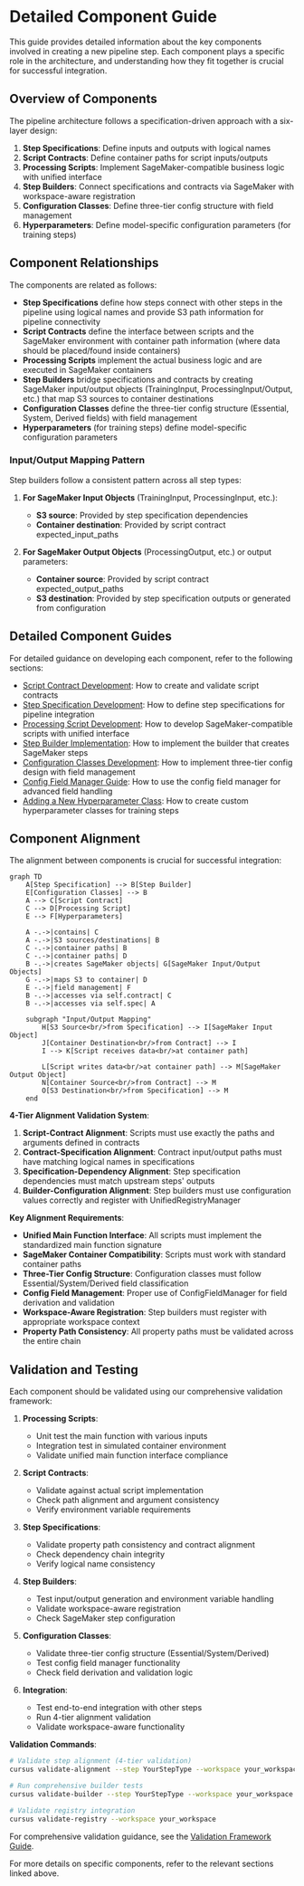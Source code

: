 # Detailed Component Guide

This guide provides detailed information about the key components involved in creating a new pipeline step. Each component plays a specific role in the architecture, and understanding how they fit together is crucial for successful integration.

## Overview of Components

The pipeline architecture follows a specification-driven approach with a six-layer design:

1. **Step Specifications**: Define inputs and outputs with logical names
2. **Script Contracts**: Define container paths for script inputs/outputs
3. **Processing Scripts**: Implement SageMaker-compatible business logic with unified interface
4. **Step Builders**: Connect specifications and contracts via SageMaker with workspace-aware registration
5. **Configuration Classes**: Define three-tier config structure with field management
6. **Hyperparameters**: Define model-specific configuration parameters (for training steps)

## Component Relationships

The components are related as follows:

- **Step Specifications** define how steps connect with other steps in the pipeline using logical names and provide S3 path information for pipeline connectivity
- **Script Contracts** define the interface between scripts and the SageMaker environment with container path information (where data should be placed/found inside containers)
- **Processing Scripts** implement the actual business logic and are executed in SageMaker containers
- **Step Builders** bridge specifications and contracts by creating SageMaker input/output objects (TrainingInput, ProcessingInput/Output, etc.) that map S3 sources to container destinations
- **Configuration Classes** define the three-tier config structure (Essential, System, Derived fields) with field management
- **Hyperparameters** (for training steps) define model-specific configuration parameters

### Input/Output Mapping Pattern

Step builders follow a consistent pattern across all step types:

1. **For SageMaker Input Objects** (TrainingInput, ProcessingInput, etc.):
   - **S3 source**: Provided by step specification dependencies
   - **Container destination**: Provided by script contract expected_input_paths

2. **For SageMaker Output Objects** (ProcessingOutput, etc.) or output parameters:
   - **Container source**: Provided by script contract expected_output_paths  
   - **S3 destination**: Provided by step specification outputs or generated from configuration

## Detailed Component Guides

For detailed guidance on developing each component, refer to the following sections:

- [Script Contract Development](script_contract.md): How to create and validate script contracts
- [Step Specification Development](step_specification.md): How to define step specifications for pipeline integration
- [Processing Script Development](script_development_guide.md): How to develop SageMaker-compatible scripts with unified interface
- [Step Builder Implementation](step_builder.md): How to implement the builder that creates SageMaker steps
- [Configuration Classes Development](three_tier_config_design.md): How to implement three-tier config design with field management
- [Config Field Manager Guide](config_field_manager_guide.md): How to use the config field manager for advanced field handling
- [Adding a New Hyperparameter Class](hyperparameter_class.md): How to create custom hyperparameter classes for training steps

## Component Alignment

The alignment between components is crucial for successful integration:

```mermaid
graph TD
    A[Step Specification] --> B[Step Builder]
    E[Configuration Classes] --> B
    A --> C[Script Contract]
    C --> D[Processing Script]
    E --> F[Hyperparameters]
    
    A -.->|contains| C
    A -.->|S3 sources/destinations| B
    C -.->|container paths| B
    C -.->|container paths| D
    B -.->|creates SageMaker objects| G[SageMaker Input/Output Objects]
    G -.->|maps S3 to container| D
    E -.->|field management| F
    B -.->|accesses via self.contract| C
    B -.->|accesses via self.spec| A
    
    subgraph "Input/Output Mapping"
        H[S3 Source<br/>from Specification] --> I[SageMaker Input Object]
        J[Container Destination<br/>from Contract] --> I
        I --> K[Script receives data<br/>at container path]
        
        L[Script writes data<br/>at container path] --> M[SageMaker Output Object]
        N[Container Source<br/>from Contract] --> M
        O[S3 Destination<br/>from Specification] --> M
    end
```

**4-Tier Alignment Validation System**:
1. **Script-Contract Alignment**: Scripts must use exactly the paths and arguments defined in contracts
2. **Contract-Specification Alignment**: Contract input/output paths must have matching logical names in specifications
3. **Specification-Dependency Alignment**: Step specification dependencies must match upstream steps' outputs
4. **Builder-Configuration Alignment**: Step builders must use configuration values correctly and register with UnifiedRegistryManager

**Key Alignment Requirements**:
- **Unified Main Function Interface**: All scripts must implement the standardized main function signature
- **SageMaker Container Compatibility**: Scripts must work with standard container paths
- **Three-Tier Config Structure**: Configuration classes must follow Essential/System/Derived field classification
- **Config Field Management**: Proper use of ConfigFieldManager for field derivation and validation
- **Workspace-Aware Registration**: Step builders must register with appropriate workspace context
- **Property Path Consistency**: All property paths must be validated across the entire chain

## Validation and Testing

Each component should be validated using our comprehensive validation framework:

1. **Processing Scripts**: 
   - Unit test the main function with various inputs
   - Integration test in simulated container environment
   - Validate unified main function interface compliance

2. **Script Contracts**: 
   - Validate against actual script implementation
   - Check path alignment and argument consistency
   - Verify environment variable requirements

3. **Step Specifications**: 
   - Validate property path consistency and contract alignment
   - Check dependency chain integrity
   - Verify logical name consistency

4. **Step Builders**: 
   - Test input/output generation and environment variable handling
   - Validate workspace-aware registration
   - Check SageMaker step configuration

5. **Configuration Classes**: 
   - Validate three-tier config structure (Essential/System/Derived)
   - Test config field manager functionality
   - Check field derivation and validation logic

6. **Integration**: 
   - Test end-to-end integration with other steps
   - Run 4-tier alignment validation
   - Validate workspace-aware functionality

**Validation Commands**:
```bash
# Validate step alignment (4-tier validation)
cursus validate-alignment --step YourStepType --workspace your_workspace

# Run comprehensive builder tests
cursus validate-builder --step YourStepType --workspace your_workspace

# Validate registry integration
cursus validate-registry --workspace your_workspace
```

For comprehensive validation guidance, see the [Validation Framework Guide](validation_framework_guide.md).

For more details on specific components, refer to the relevant sections linked above.
